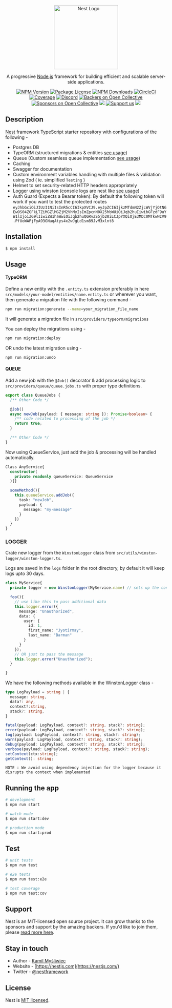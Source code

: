<p align="center">
  <a href="http://nestjs.com/" target="blank"><img src="https://nestjs.com/img/logo-small.svg" width="200" alt="Nest Logo" /></a>
</p>

[circleci-image]: https://img.shields.io/circleci/build/github/nestjs/nest/master?token=abc123def456
[circleci-url]: https://circleci.com/gh/nestjs/nest

  <p align="center">A progressive <a href="http://nodejs.org" target="_blank">Node.js</a> framework for building efficient and scalable server-side applications.</p>
    <p align="center">
<a href="https://www.npmjs.com/~nestjscore" target="_blank"><img src="https://img.shields.io/npm/v/@nestjs/core.svg" alt="NPM Version" /></a>
<a href="https://www.npmjs.com/~nestjscore" target="_blank"><img src="https://img.shields.io/npm/l/@nestjs/core.svg" alt="Package License" /></a>
<a href="https://www.npmjs.com/~nestjscore" target="_blank"><img src="https://img.shields.io/npm/dm/@nestjs/common.svg" alt="NPM Downloads" /></a>
<a href="https://circleci.com/gh/nestjs/nest" target="_blank"><img src="https://img.shields.io/circleci/build/github/nestjs/nest/master" alt="CircleCI" /></a>
<a href="https://coveralls.io/github/nestjs/nest?branch=master" target="_blank"><img src="https://coveralls.io/repos/github/nestjs/nest/badge.svg?branch=master#9" alt="Coverage" /></a>
<a href="https://discord.gg/G7Qnnhy" target="_blank"><img src="https://img.shields.io/badge/discord-online-brightgreen.svg" alt="Discord"/></a>
<a href="https://opencollective.com/nest#backer" target="_blank"><img src="https://opencollective.com/nest/backers/badge.svg" alt="Backers on Open Collective" /></a>
<a href="https://opencollective.com/nest#sponsor" target="_blank"><img src="https://opencollective.com/nest/sponsors/badge.svg" alt="Sponsors on Open Collective" /></a>
  <a href="https://paypal.me/kamilmysliwiec" target="_blank"><img src="https://img.shields.io/badge/Donate-PayPal-ff3f59.svg"/></a>
    <a href="https://opencollective.com/nest#sponsor"  target="_blank"><img src="https://img.shields.io/badge/Support%20us-Open%20Collective-41B883.svg" alt="Support us"></a>
  <a href="https://twitter.com/nestframework" target="_blank"><img src="https://img.shields.io/twitter/follow/nestframework.svg?style=social&label=Follow"></a>
</p>
  <!--[![Backers on Open Collective](https://opencollective.com/nest/backers/badge.svg)](https://opencollective.com/nest#backer)
  [![Sponsors on Open Collective](https://opencollective.com/nest/sponsors/badge.svg)](https://opencollective.com/nest#sponsor)-->

## Description

[Nest](https://github.com/nestjs/nest) framework TypeScript starter repository with configurations of the following -

- Postgres DB
- TypeORM (structured migrations & entities [see usage](#typeorm-usage))
- Queue (Custom seamless queue implementation [see usage](#queue-usage))
- Caching
- Swagger for documentation
- Custom environment variables handling with multiple files & validation using Zod ( ie. simplified `Testing` )
- Helmet to set security-related HTTP headers appropriately
- Logger using winston (console logs are nest like [see usage](#logger-usage))
- Auth Guard (Expects a Bearar token): By default the following token will work if you want to test the protected routes
  `eyJhbGciOiJIUzI1NiIsInR5cCI6IkpXVCJ9.eyJpZCI6IjkzMTdmN2ZjLWVjYjQtNGEwOS04ZGFkLTZiMGZlMGZjM2VhMyIsImZpcnN0X25hbWUiOiJqb2huIiwibGFzdF9uYW1lIjoiZG9lIiwiZW1haWwiOiJqb2huQGRvZS5jb20iLCJpYXQiOjE3MDc0MTkwNzV9.PfUoWAPjFyA93GNaqAtys4x2wJgLd1sm89JvM3xlnt8`

## Installation

```bash
$ npm install
```

## Usage

<div id="typeorm-usage">
</div>

#### TypeORM

Define a new entity with the `.entity.ts` extension preferably in here `src/models/your-model/entities/name.entity.ts` or wherever you want, then generate a migration file with the following command -

```bash
npm run migration:generate --name=your_migration_file_name
```

It will generate a migration file in `src/providers/typeorm/migrations`

You can deploy the migrations using -

```bash
npm run migration:deploy
```

OR undo the latest migration using -

```bash
npm run migration:undo
```

<div id="queue-usage"></div>

#### QUEUE

Add a new job with the `@Job()` decorator & add processing logic to `src/providers/queue/queue.jobs.ts` with proper type definitions.

```ts
export class QueueJobs {
  /** Other Code */

  @Job()
  async newJob(payload: { message: string }): Promise<boolean> {
    /** code related to processing of the job */
    return true;
  }

  /** Other Code */
}
```

Now using QueueService, just add the job & processing will be handled automatically.

```ts
Class AnyService{
  constructor(
    private readonly queueService: QueueService
  ){}

  someMethod(){
    this.queueService.addJob({
      task: "newJob",
      payload: {
        message: "my-message"
      }
    })
  }
}

```


<div id="logger-usage"></div>

### LOGGER

Crate new logger from the `WinstonLogger` class from `src/utils/winston-logger/winston-logger.ts`.

Logs are saved in the `logs` folder in the root directory, by default it will keep logs upto 30 days.

```ts
class MyService{
  private logger = new WinstonLogger(MyService.name) // sets up the context

  foo(){
    // use like this to pass additional data
    this.logger.error({
      message: "Unauthorized",
      data: {
        user: {
          id: 1,
          first_name: "Jyotirmay",
          last_name: "Barman"
        }
      }
    });
    // OR just to pass the message
    this.logger.error("Unauthorized");
  }

}

```

We have the following methods available in the WinstonLogger class - 

```ts
type LogPayload = string | {
  message: string,
  data?: any,
  context?:string,
  stack?: string,
}

fatal(payload: LogPayload, context?: string, stack?: string);
error(payload: LogPayload, context?: string, stack?: string);
log(payload: LogPayload, context?: string, stack?: string);
warn(payload: LogPayload, context?: string, stack?: string);
debug(payload: LogPayload, context?: string, stack?: string);
verbose(payload: LogPayload, context?: string, stack?: string);
setContext(ctx:string);
getContext(): string;
```

`NOTE : We avoid using dependency injection for the logger because it disrupts the context when implemented` 

## Running the app

```bash
# development
$ npm run start

# watch mode
$ npm run start:dev

# production mode
$ npm run start:prod
```

## Test

```bash
# unit tests
$ npm run test

# e2e tests
$ npm run test:e2e

# test coverage
$ npm run test:cov
```

## Support

Nest is an MIT-licensed open source project. It can grow thanks to the sponsors and support by the amazing backers. If you'd like to join them, please [read more here](https://docs.nestjs.com/support).

## Stay in touch

- Author - [Kamil Myśliwiec](https://kamilmysliwiec.com)
- Website - [https://nestjs.com](https://nestjs.com/)
- Twitter - [@nestframework](https://twitter.com/nestframework)

## License

Nest is [MIT licensed](LICENSE).
